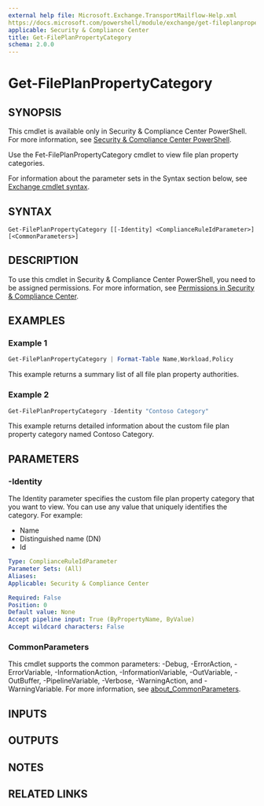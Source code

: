 ```yaml
---
external help file: Microsoft.Exchange.TransportMailflow-Help.xml
https://docs.microsoft.com/powershell/module/exchange/get-fileplanpropertycategory
applicable: Security & Compliance Center
title: Get-FilePlanPropertyCategory
schema: 2.0.0
---
```


# Get-FilePlanPropertyCategory

## SYNOPSIS
This cmdlet is available only in Security & Compliance Center PowerShell. For more information, see [Security & Compliance Center PowerShell](https://docs.microsoft.com/powershell/exchange/scc-powershell).

Use the Fet-FilePlanPropertyCategory cmdlet to view file plan property categories.

For information about the parameter sets in the Syntax section below, see [Exchange cmdlet syntax](https://docs.microsoft.com/powershell/exchange/exchange-cmdlet-syntax).

## SYNTAX

```
Get-FilePlanPropertyCategory [[-Identity] <ComplianceRuleIdParameter>] [<CommonParameters>]
```

## DESCRIPTION
To use this cmdlet in Security & Compliance Center PowerShell, you need to be assigned permissions. For more information, see [Permissions in Security & Compliance Center](https://go.microsoft.com/fwlink/p/?LinkId=511920).

## EXAMPLES

### Example 1
```powershell
Get-FilePlanPropertyCategory | Format-Table Name,Workload,Policy
```

This example returns a summary list of all file plan property authorities.

### Example 2
```powershell
Get-FilePlanPropertyCategory -Identity "Contoso Category"
```

This example returns detailed information about the custom file plan property category named Contoso Category.

## PARAMETERS

### -Identity
The Identity parameter specifies the custom file plan property category that you want to view. You can use any value that uniquely identifies the category. For example:

- Name
- Distinguished name (DN)
- Id

```yaml
Type: ComplianceRuleIdParameter
Parameter Sets: (All)
Aliases:
Applicable: Security & Compliance Center

Required: False
Position: 0
Default value: None
Accept pipeline input: True (ByPropertyName, ByValue)
Accept wildcard characters: False
```

### CommonParameters
This cmdlet supports the common parameters: -Debug, -ErrorAction, -ErrorVariable, -InformationAction, -InformationVariable, -OutVariable, -OutBuffer, -PipelineVariable, -Verbose, -WarningAction, and -WarningVariable. For more information, see [about_CommonParameters](https://go.microsoft.com/fwlink/p/?LinkID=113216).

## INPUTS

## OUTPUTS

## NOTES

## RELATED LINKS
